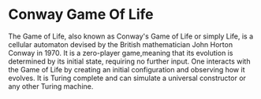 # Conway Game Of Life
The Game of Life, also known as Conway's Game of Life or simply Life, is a cellular automaton devised by the British mathematician John Horton Conway in 1970. 
It is a zero-player game,meaning that its evolution is determined by its initial state, requiring no further input. 
One interacts with the Game of Life by creating an initial configuration and observing how it evolves. 
It is Turing complete and can simulate a universal constructor or any other Turing machine.
